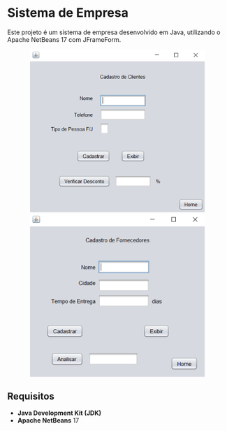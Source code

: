 # Sistema de Empresa

Este projeto é um sistema de empresa desenvolvido em Java, utilizando o Apache NetBeans 17 com JFrameForm.

<div align="center">
  <img src="https://github.com/lucassantos540/ProjEmpresaGUI/blob/main/preview1.png?raw=true" alt="SistemaDeEmpresa" width="400px">
  <img src="https://github.com/lucassantos540/ProjEmpresaGUI/blob/main/preview2.png?raw=true" alt="SistemaDeEmpresa" width="400px">
</div>

## Requisitos

- **Java Development Kit (JDK)**
- **Apache NetBeans** 17
